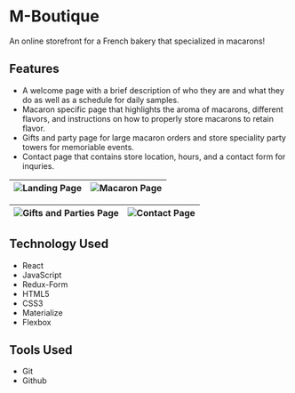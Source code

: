 # M-Boutique

An online storefront for a French bakery that specialized in macarons!

##  Features

* A welcome page with a brief description of who they are and what they do as well as a schedule for daily samples.
* Macaron specific page that highlights the aroma of macarons, different flavors, and instructions on how to properly store macarons to retain flavor.
* Gifts and party page for large macaron orders and store speciality party towers for memoriable events.
* Contact page that contains store location, hours, and a contact form for inquries.

![Landing Page](src/assets/images/mb-welcome.jpeg) | ![Macaron Page](src/assets/images/mb-macaron.jpeg)
:-------------------------:|:-------------------------:

![Gifts and Parties Page](src/assets/images/mb-gifts.jpeg) | ![Contact Page](src/assets/images/mb-contact.jpeg)
:-------------------------:|:-------------------------:

## Technology Used

* React
* JavaScript
* Redux-Form
* HTML5
* CSS3
* Materialize
* Flexbox

## Tools Used

* Git
* Github


